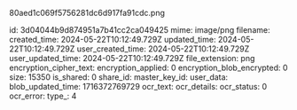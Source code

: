 80aed1c069f5756281dc6d917fa91cdc.png

id: 3d04044b9d874951a7b41cc2ca049425
mime: image/png
filename: 
created_time: 2024-05-22T10:12:49.729Z
updated_time: 2024-05-22T10:12:49.729Z
user_created_time: 2024-05-22T10:12:49.729Z
user_updated_time: 2024-05-22T10:12:49.729Z
file_extension: png
encryption_cipher_text: 
encryption_applied: 0
encryption_blob_encrypted: 0
size: 15350
is_shared: 0
share_id: 
master_key_id: 
user_data: 
blob_updated_time: 1716372769729
ocr_text: 
ocr_details: 
ocr_status: 0
ocr_error: 
type_: 4